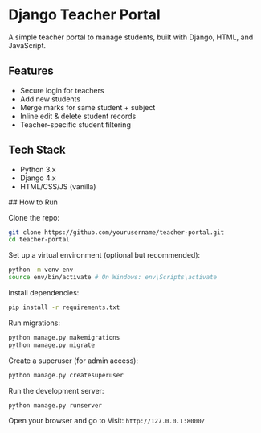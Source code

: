 # Django Teacher Portal

A simple teacher portal to manage students, built with Django, HTML, and JavaScript.

## Features

- Secure login for teachers
- Add new students
- Merge marks for same student + subject
- Inline edit & delete student records
- Teacher-specific student filtering

## Tech Stack

- Python 3.x
- Django 4.x
- HTML/CSS/JS (vanilla)

##️ How to Run

Clone the repo: 
```bash
git clone https://github.com/yourusername/teacher-portal.git
cd teacher-portal
```

Set up a virtual environment (optional but recommended):
```bash
python -m venv env
source env/bin/activate # On Windows: env\Scripts\activate
```

Install dependencies:
```bash
pip install -r requirements.txt
```

Run migrations:
```bash
python manage.py makemigrations
python manage.py migrate
```

Create a superuser (for admin access):
```bash
python manage.py createsuperuser
```

Run the development server:
```bash
python manage.py runserver
```

Open your browser and go to Visit: `http://127.0.0.1:8000/`
